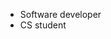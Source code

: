 - Software developer
- CS student

<!---
Esensats/Esensats is a ✨ special ✨ repository because its `README.md` (this file) appears on your GitHub profile.
You can click the Preview link to take a look at your changes.
--->
